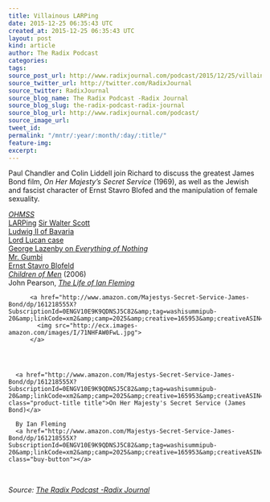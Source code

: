 ```yaml
---
title: Villainous LARPing
date: 2015-12-25 06:35:43 UTC
created_at: 2015-12-25 06:35:43 UTC
layout: post
kind: article
author: The Radix Podcast
categories: 
tags: 
source_post_url: http://www.radixjournal.com/podcast/2015/12/25/villainous-larp
source_twitter_url: http://twitter.com/RadixJournal
source_twitter: RadixJournal
source_blog_name: The Radix Podcast -Radix Journal
source_blog_slug: the-radix-podcast-radix-journal
source_blog_url: http://www.radixjournal.com/podcast/
source_image_url: 
tweet_id: 
permalink: "/mntr/:year/:month/:day/:title/"
feature-img: 
excerpt: 
---
```

<p>Paul Chandler and Colin Liddell join Richard to discuss the greatest James Bond film, <em>On Her Majesty’s Secret Service</em> (1969), as well as the Jewish and fascist character of Ernst Stavro Blofed and the manipulation of female sexuality.</p><p><em><a href="https://en.wikipedia.org/wiki/On_Her_Majesty%27s_Secret_Service_(film)">OHMSS</a></em> <br>
<a href="https://en.wikipedia.org/wiki/Live_action_role-playing_game">LARPing</a>
<a href="https://en.wikipedia.org/wiki/Walter_Scott">Sir Walter Scott</a> <br>
<a href="https://en.wikipedia.org/wiki/Ludwig_II_of_Bavaria">Ludwig II of Bavaria</a> <br>
<a href="https://en.wikipedia.org/wiki/John_Bingham,_7th_Earl_of_Lucan">Lord Lucan case</a> <br>
<a href="https://youtu.be/1hxccV7oUzg?t=4m12s">George Lazenby on <em>Everything of Nothing</em></a> <br>
<a href="https://www.youtube.com/watch?v=ATmWeEvW-Ec">Mr. Gumbi</a> <br>
<a href="https://en.wikipedia.org/wiki/Ernst_Stavro_Blofeld">Ernst Stavro Blofeld</a> <br>
<em><a href="https://en.wikipedia.org/wiki/Children_of_Men">Children of Men</a></em> (2006) <br>
John Pearson, <em><a href="http://www.amazon.com/exec/obidos/ASIN/1448208068/washisummipub-20">The Life of Ian Fleming</a></em>  </p>



  

    
        
          <a href="http://www.amazon.com/Majestys-Secret-Service-James-Bond/dp/161218555X?SubscriptionId=0ENGV10E9K9QDNSJ5C82&amp;tag=washisummipub-20&amp;linkCode=xm2&amp;camp=2025&amp;creative=165953&amp;creativeASIN=161218555X">
            <img src="http://ecx.images-amazon.com/images/I/71NHFAW0FwL.jpg">
          </a>
        
    

    
      <a href="http://www.amazon.com/Majestys-Secret-Service-James-Bond/dp/161218555X?SubscriptionId=0ENGV10E9K9QDNSJ5C82&amp;tag=washisummipub-20&amp;linkCode=xm2&amp;camp=2025&amp;creative=165953&amp;creativeASIN=161218555X" class="product-title title">On Her Majesty's Secret Service (James Bond)</a>
      
      By Ian Fleming
      <a href="http://www.amazon.com/Majestys-Secret-Service-James-Bond/dp/161218555X?SubscriptionId=0ENGV10E9K9QDNSJ5C82&amp;tag=washisummipub-20&amp;linkCode=xm2&amp;camp=2025&amp;creative=165953&amp;creativeASIN=161218555X" class="buy-button"></a>

    

  

 <div class="">
    <i>Source: <a href="http://www.radixjournal.com/podcast/">The Radix Podcast -Radix Journal</a></i>
</div>
